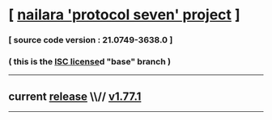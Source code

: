 
# [ [nailara 'protocol seven' project](http://nailara.network/) ]

### [ source code version : 21.0749-3638.0 ]

### ( this is the [ISC license](license)d "base" branch )
---
## current [release](https://github.com/taekiten/nailara/releases) \\\\// [v1.77.1](https://github.com/taekiten/nailara/releases/tag/v1.77.1)
---
